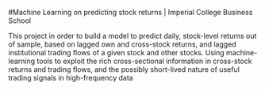 #Machine Learning on predicting stock returns | Imperial College Business School

This project in order to build a model to predict daily, stock-level returns out of sample, based on
lagged own and cross-stock returns, and lagged institutional trading flows of a given stock and other
stocks. Using machine-learning tools to exploit the rich cross-sectional information in cross-stock
returns and trading flows, and the possibly short-lived nature of useful trading signals in high-frequency
data
